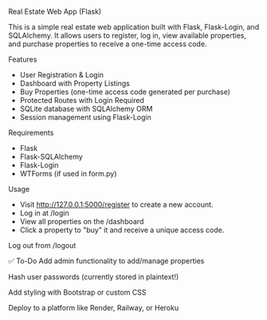Real Estate Web App (Flask)

This is a simple real estate web application built with Flask, Flask-Login, and SQLAlchemy. It allows users to register, log in, view available properties, and purchase properties to receive a one-time access code.

Features
- User Registration & Login
- Dashboard with Property Listings
- Buy Properties (one-time access code generated per purchase)
- Protected Routes with Login Required
- SQLite database with SQLAlchemy ORM
- Session management using Flask-Login

Requirements
- Flask
- Flask-SQLAlchemy
- Flask-Login
- WTForms (if used in form.py)

Usage
- Visit http://127.0.0.1:5000/register to create a new account.
- Log in at /login
- View all properties on the /dashboard
- Click a property to "buy" it and receive a unique access code.

Log out from /logout

✅ To-Do
Add admin functionality to add/manage properties

Hash user passwords (currently stored in plaintext!)

Add styling with Bootstrap or custom CSS

Deploy to a platform like Render, Railway, or Heroku

